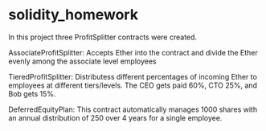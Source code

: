 # solidity_homework

In this project three ProfitSplitter contracts were created.


AssociateProfitSplitter:  Accepts Ether into the contract and divide the Ether evenly among the associate level employees


TieredProfitSplitter: Distributess different percentages of incoming Ether to employees at different tiers/levels.  The CEO gets paid 60%, CTO 25%, and Bob gets 15%.


DeferredEquityPlan: This contract automatically manages 1000 shares with an annual distribution of 250 over 4 years for a single employee.

